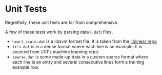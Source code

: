 # Unit Tests

Regretfully, these unit tests are far from comprehensive.

A few of these tests work by parsing data (`.dat`) files.
* `heart_scale.dat` is a libsvm format file. It is taken from the [liblinear repo][lib-linear]
* `iris.dat` is in a dense format where each line is an example. It is sourced from UCI's machine learning repo.
* `sparse.dat` is some made-up data in a custom sparse format where each line is an entry and several consecutive lines
form a training example row.

[lib-linear]: https://github.com/cjlin1/liblinear